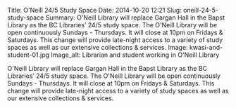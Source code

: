 Title: O'Neill 24/5 Study Space
Date: 2014-10-20 12:21
Slug: oneill-24-5-study-space
Summary: O'Neill Library will replace Gargan Hall in the Bapst Library as the BC Libraries’ 24/5 study space. The O'Neill Library will be open continuously Sundays - Thursdays. It will close at 10pm on Fridays & Saturdays. This change will provide late-night access to a variety of study spaces as well as our extensive collections & services. 
Image: kwasi-and-student-01.jpg
Image_alt: Librarian and student working in O'Neill Library

O'Neill Library will replace Gargan Hall in the Bapst Library as the BC Libraries’ 24/5 study space. The O'Neill Library will be open continuously Sundays - Thursdays. It will close at 10pm on Fridays & Saturdays. This change will provide late-night access to a variety of study spaces as well as our extensive collections & services. 